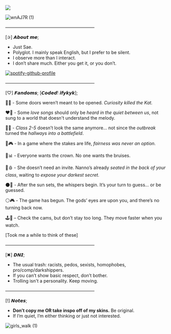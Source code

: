 ![](https://komarev.com/ghpvc/?username=Panic-Manic&&label=Occult+Club+Members&abbreviated=true&style=for-the-badge&color=672237#)

![wnAJ7R (1)](https://github.com/user-attachments/assets/a0fb8b3c-d3d0-4b58-aeb8-0ba741298aad)

————————————————————  

[✰] 𝘼𝙗𝙤𝙪𝙩 𝙢𝙚;  

- Just Sae.  
- Polyglot. I mainly speak English, but I prefer to be silent.  
- I observe more than I interact.   
- I don’t share much. Either you get it, or you don’t.

[![spotify-github-profile](https://spotify-github-profile.kittinanx.com/api/view?uid=31pjv4w3ywdm6phx2qhsdtpj6tbm&cover_image=true&theme=novatorem&show_offline=false&background_color=121212&interchange=true&bar_color=768c9e&bar_color_cover=false)](https://spotify-github-profile.kittinanx.com/api/view?uid=31pjv4w3ywdm6phx2qhsdtpj6tbm&redirect=true)  

———————————————————— 

[♡︎] 𝙁𝙖𝙣𝙙𝙤𝙢𝙨; [𝘾𝙤𝙙𝙚𝙙! 𝙞𝙛𝙮𝙠𝙮𝙠];

📄🌸 - Some doors weren’t meant to be opened. *Curiosity killed the Kat.*

❤️🎵 - Some *love songs* should only be *heard in the quiet between us*, not sung to a world that doesn't understand the melody.

🧪🏫 - *Class 2-5* doesn’t look the same anymore... not since the *outbreak* turned the *hallways into a battlefield*.

🦑🎮 - In a game where the stakes are life, *fairness was never an option.*

🔺📊 - Everyone wants the crown. No one wants the bruises.

🔪🩸 - She doesn’t need an invite. Nanno’s already *seated in the back of your class*, waiting to *expose your darkest secret.*

🌑🔪 - After the sun sets, the whispers begin. It’s your turn to guess… or be guessed.

⚪🎮 - The game has begun. The gods’ eyes are upon you, and there’s no turning back now.

🕹️🔦 – Check the cams, but don’t stay too long. They move faster when you watch.

[Took me a while to think of these]

————————————————————  

[✖] 𝘿𝙉𝙄;  

- The usual trash: racists, pedos, sexists, homophobes, pro/comp/darkshippers.  
- If you can’t show basic respect, don’t bother.  
- Trolling isn't a personality. Keep moving.  

————————————————————  

[!] 𝙉𝙤𝙩𝙚𝙨;  

- **Don’t copy me OR take inspo off of my skins.** Be original.  
- If I’m quiet, I’m either thinking or just not interested.  

![girls_walk (1)](https://github.com/user-attachments/assets/aaf5bb13-eed3-43ff-8090-940ed5615a89)






 







